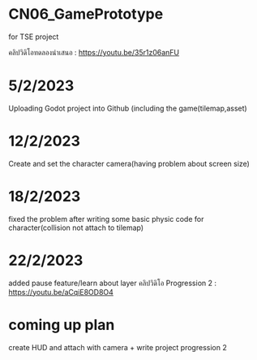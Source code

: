 # CN06_GamePrototype
for TSE project

คลิปวิดิโอทดลองนำเสนอ : https://youtu.be/35r1z06anFU


# 5/2/2023 
Uploading Godot project into Github (including the game(tilemap,asset)
# 12/2/2023
Create and set the character camera(having problem about screen size)
# 18/2/2023
fixed the problem after writing some basic physic code for character(collision not attach to tilemap)
# 22/2/2023
added pause feature/learn about layer
คลิปวิดิโอ Progression 2 : https://youtu.be/aCqiE8OD8O4
# coming up plan
create HUD and attach with camera + write project progression 2
